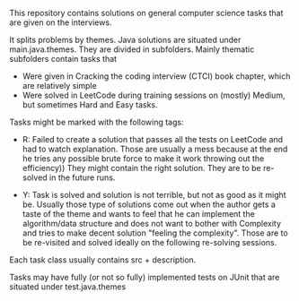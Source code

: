 This repository contains solutions on general computer science tasks that are given on the interviews.

It splits problems by themes.
Java solutions are situated under main.java.themes.
They are divided in subfolders. 
Mainly thematic subfolders contain tasks that
- Were given in Cracking the coding interview (CTCI) book chapter, which are relatively simple
- Were solved in LeetCode during training sessions on (mostly) Medium, but sometimes Hard and Easy tasks. 

Tasks might be marked with the following tags:

- R: Failed to create a solution that passes all the tests on LeetCode and had to watch explanation.
Those are usually a mess because at the end he tries any possible brute force to make it work throwing out the efficiency))
They might contain the right solution. They are to be re-solved in the future runs.

- Y: Task is solved and solution is not terrible, but not as good as it might be. Usually those type of solutions come out 
when the author gets a taste of the theme and wants to feel that he can implement the algorithm/data structure
and does not want to bother with Complexity and tries to make decent solution "feeling the complexity". Those are to be
re-visited and solved ideally on the following re-solving sessions. 

Each task class usually contains src + description.

Tasks may have fully (or not so fully) implemented tests on JUnit that are situated under test.java.themes
